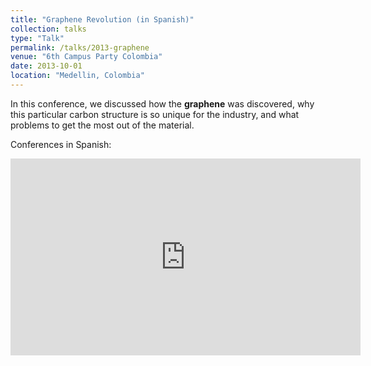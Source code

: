 ```yaml
---
title: "Graphene Revolution (in Spanish)"
collection: talks
type: "Talk"
permalink: /talks/2013-graphene
venue: "6th Campus Party Colombia"
date: 2013-10-01
location: "Medellin, Colombia"
---
```

In this conference, we discussed how the **graphene** was discovered, why this particular carbon structure is so unique for the industry, and what problems to get the most out of the material.

Conferences in Spanish:

<iframe width="560" height="315" src="https://www.youtube.com/embed/4wW03aYxVAg" frameborder="0" allow="accelerometer; autoplay; clipboard-write; encrypted-media; gyroscope; picture-in-picture" allowfullscreen></iframe>